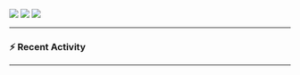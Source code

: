 ![](https://github-readme-stats.vercel.app/api?username=yaaprogrammer)
![](https://github-readme-stats.vercel.app/api/top-langs/?username=yaaprogrammer&layout=compact)
![](https://github-readme-stats.vercel.app/api/wakatime?username=yaaprogrammer)

---

### :zap: Recent Activity

<!--START_SECTION:activity-->

---
